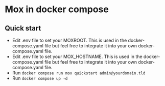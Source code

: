 # Mox in docker compose

## Quick start

- Edit .env file to set your MOXROOT. This is used in the docker-compose.yaml file but feel free to integrate it into your own docker-compose.yaml file.
- Edit .env file to set your MOX_HOSTNAME. This is used in the docker-compose.yaml file but feel free to integrate it into your own docker-compose.yaml file.
- Run `docker compose run mox quickstart admin@yourdomain.tld`
- Run `docker compose up -d`
